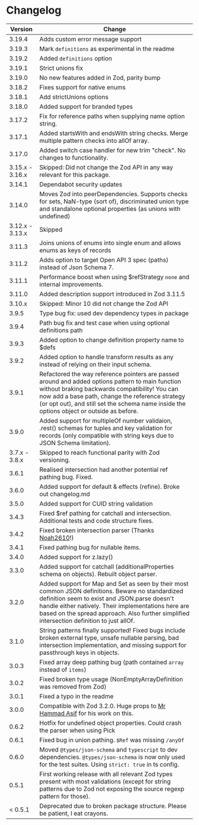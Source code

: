 # Changelog

| Version         | Change                                                                                                                                                                                                                                                                                                  |
| --------------- | ------------------------------------------------------------------------------------------------------------------------------------------------------------------------------------------------------------------------------------------------------------------------------------------------------- |
| 3.19.4          | Adds custom error message support                                                                                                                                                                                                                                                                       |
| 3.19.3          | Mark `definitions` as experimental in the readme                                                                                                                                                                                                                                                        |
| 3.19.2          | Added `definitions` option                                                                                                                                                                                                                                                                              |
| 3.19.1          | Strict unions fix                                                                                                                                                                                                                                                                                       |
| 3.19.0          | No new features added in Zod, parity bump                                                                                                                                                                                                                                                               |
| 3.18.2          | Fixes support for native enums                                                                                                                                                                                                                                                                          |
| 3.18.1          | Add strictUnions options                                                                                                                                                                                                                                                                                |
| 3.18.0          | Added support for branded types                                                                                                                                                                                                                                                                         |
| 3.17.2          | Fix for reference paths when supplying name option string.                                                                                                                                                                                                                                              |
| 3.17.1          | Added startsWith and endsWith string checks. Merge multiple pattern checks into allOf array.                                                                                                                                                                                                            |
| 3.17.0          | Added switch case handler for new trim "check". No changes to functionality.                                                                                                                                                                                                                            |
| 3.15.x - 3.16.x | Skipped: Did not change the Zod API in any way relevant for this package.                                                                                                                                                                                                                               |
| 3.14.1          | Dependabot security updates                                                                                                                                                                                                                                                                             |
| 3.14.0          | Moves Zod into peerDependencies. Supports checks for sets, NaN-type (sort of), discriminated union type and standalone optional properties (as unions with undefined)                                                                                                                                   |
| 3.12.x - 3.13.x | Skipped                                                                                                                                                                                                                                                                                                 |
| 3.11.3          | Joins unions of enums into single enum and allows enums as keys of records                                                                                                                                                                                                                              |
| 3.11.2          | Adds option to target Open API 3 spec (paths) instead of Json Schema 7.                                                                                                                                                                                                                                 |
| 3.11.1          | Performance boost when using $refStrategy `none` and internal improvements.                                                                                                                                                                                                                             |
| 3.11.0          | Added description support introduced in Zod 3.11.5                                                                                                                                                                                                                                                      |
| 3.10.x          | Skipped: Minor 10 did not change the Zod API                                                                                                                                                                                                                                                            |
| 3.9.5           | Type bug fix: used dev dependency types in package                                                                                                                                                                                                                                                      |
| 3.9.4           | Path bug fix and test case when using optional definitions path                                                                                                                                                                                                                                         |
| 3.9.3           | Added option to change definition property name to $defs                                                                                                                                                                                                                                                |
| 3.9.2           | Added option to handle transform results as any instead of relying on their input schema.                                                                                                                                                                                                               |
| 3.9.1           | Refactored the way reference pointers are passed around and added options pattern to main function without braking backwards compatibility! You can now add a base path, change the reference strategy (or opt out), and still set the schema name inside the options object or outside as before.      |
| 3.9.0           | Added support for multipleOf number validaion, .rest() schemas for tuples and key validation for records (only compatible with string keys due to JSON Schema limitation).                                                                                                                              |
| 3.7.x - 3.8.x   | Skipped to reach functional parity with Zod versioning.                                                                                                                                                                                                                                                 |
| 3.6.1           | Realised intersection had another potential ref pathing bug. Fixed.                                                                                                                                                                                                                                     |
| 3.6.0           | Added support for default & effects (refine). Broke out changelog.md                                                                                                                                                                                                                                    |
| 3.5.0           | Added support for CUID string validation                                                                                                                                                                                                                                                                |
| 3.4.3           | Fixed $ref pathing for catchall and intersection. Additional tests and code structure fixes.                                                                                                                                                                                                            |
| 3.4.2           | Fixed broken intersection parser (Thanks [Noah2610](https://github.com/Noah2610)!)                                                                                                                                                                                                                      |
| 3.4.1           | Fixed pathing bug for nullable items.                                                                                                                                                                                                                                                                   |
| 3.4.0           | Added support for z.lazy()                                                                                                                                                                                                                                                                              |
| 3.3.0           | Added support for catchall (additionalProperties schema on objects). Rebuilt object parser.                                                                                                                                                                                                             |
| 3.2.0           | Added support for Map and Set as seen by their most common JSON definitions. Beware no standardized definition seem to exist and JSON.parse doesn't handle either natively. Their implementations here are based on the spread approach. Also further simplified intersection definition to just allOf. |
| 3.1.0           | String patterns finally supported! Fixed bugs include broken external type, unsafe nullable parsing, bad intersection implementation, and missing support for passthrough keys in objects.                                                                                                              |
| 3.0.3           | Fixed array deep pathing bug (path contained `array` instead of `items`)                                                                                                                                                                                                                                |
| 3.0.2           | Fixed broken type usage (NonEmptyArrayDefinition was removed from Zod)                                                                                                                                                                                                                                  |
| 3.0.1           | Fixed a typo in the readme                                                                                                                                                                                                                                                                              |
| 3.0.0           | Compatible with Zod 3.2.0. Huge props to [Mr Hammad Asif](https://github.com/mrhammadasif) for his work on this.                                                                                                                                                                                        |
| 0.6.2           | Hotfix for undefined object properties. Could crash the parser when using Pick                                                                                                                                                                                                                          |
| 0.6.1           | Fixed bug in union pathing. `$Ref` was missing `/anyOf`                                                                                                                                                                                                                                                 |
| 0.6.0           | Moved `@types/json-schema` and `typescript` to dev dependencies. `@types/json-schema` is now only used for the test suites. Using `strict: true` in ts config.                                                                                                                                          |
| 0.5.1           | First working release with all relevant Zod types present with most validations (except for string patterns due to Zod not exposing the source regexp pattern for those).                                                                                                                               |
| < 0.5.1         | Deprecated due to broken package structure. Please be patient, I eat crayons.                                                                                                                                                                                                                           |
